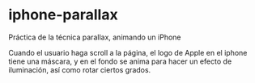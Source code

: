 # iphone-parallax
Práctica de la técnica parallax, animando un iPhone

Cuando el usuario haga scroll a la página, el logo de Apple en el iphone tiene una máscara, y en el fondo se anima para hacer
un efecto de iluminación, así como rotar ciertos grados.
